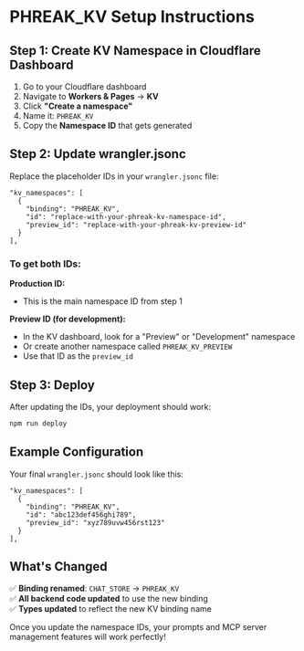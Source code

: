 # PHREAK_KV Setup Instructions

## Step 1: Create KV Namespace in Cloudflare Dashboard

1. Go to your Cloudflare dashboard
2. Navigate to **Workers & Pages** → **KV**
3. Click **"Create a namespace"**
4. Name it: `PHREAK_KV`
5. Copy the **Namespace ID** that gets generated

## Step 2: Update wrangler.jsonc

Replace the placeholder IDs in your `wrangler.jsonc` file:

```jsonc
"kv_namespaces": [
  {
    "binding": "PHREAK_KV",
    "id": "replace-with-your-phreak-kv-namespace-id",
    "preview_id": "replace-with-your-phreak-kv-preview-id"
  }
],
```

### To get both IDs:

**Production ID:**
- This is the main namespace ID from step 1

**Preview ID (for development):**
- In the KV dashboard, look for a "Preview" or "Development" namespace
- Or create another namespace called `PHREAK_KV_PREVIEW`
- Use that ID as the `preview_id`

## Step 3: Deploy

After updating the IDs, your deployment should work:

```bash
npm run deploy
```

## Example Configuration

Your final `wrangler.jsonc` should look like this:

```jsonc
"kv_namespaces": [
  {
    "binding": "PHREAK_KV",
    "id": "abc123def456ghi789",
    "preview_id": "xyz789uvw456rst123"
  }
],
```

## What's Changed

✅ **Binding renamed**: `CHAT_STORE` → `PHREAK_KV`  
✅ **All backend code updated** to use the new binding  
✅ **Types updated** to reflect the new KV binding name  

Once you update the namespace IDs, your prompts and MCP server management features will work perfectly!